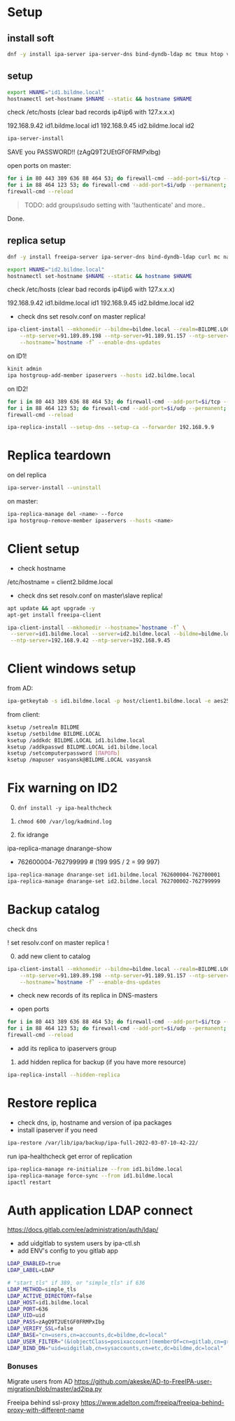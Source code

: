 # Setup

## install soft

```bash
dnf -y install ipa-server ipa-server-dns bind-dyndb-ldap mc tmux htop vim
```

## setup

```bash
export HNAME="id1.bildme.local"
hostnamectl set-hostname $HNAME --static && hostname $HNAME
```

check /etc/hosts (clear bad records ip4\ip6 with 127.x.x.x)

192.168.9.42 id1.bildme.local id1
192.168.9.45 id2.bildme.local id2

```bash
ipa-server-install
```

SAVE you PASSWORD!! (zAgQ9T2UEtGF0FRMPxIbg)

open ports on master:
```bash
for i in 80 443 389 636 88 464 53; do firewall-cmd --add-port=$i/tcp --permanent; done
for i in 88 464 123 53; do firewall-cmd --add-port=$i/udp --permanent; done
firewall-cmd --reload
```

>TODO: add groups\sudo setting with '!authenticate' and more..

Done.

## replica setup

```bash
dnf -y install freeipa-server ipa-server-dns bind-dyndb-ldap curl mc nano htop

export HNAME="id2.bildme.local"
hostnamectl set-hostname $HNAME --static && hostname $HNAME
```

check /etc/hosts (clear bad records ip4\ip6 with 127.x.x.x)

192.168.9.42 id1.bildme.local id1
192.168.9.45 id2.bildme.local id2

- check dns
set resolv.conf on master replica!

```bash
ipa-client-install --mkhomedir --bildme=bildme.local --realm=BILDME.LOCAL --server=id1.bildme.local \
	--ntp-server=91.189.89.198 --ntp-server=91.189.91.157 --ntp-server=91.189.89.199 \
	--hostname=`hostname -f` --enable-dns-updates
```

on ID1!
```bash
kinit admin
ipa hostgroup-add-member ipaservers --hosts id2.bildme.local
```

on ID2!
```bash
for i in 80 443 389 636 88 464 53; do firewall-cmd --add-port=$i/tcp --permanent; done
for i in 88 464 123 53; do firewall-cmd --add-port=$i/udp --permanent; done
firewall-cmd --reload

ipa-replica-install --setup-dns --setup-ca --forwarder 192.168.9.9
```

# Replica teardown

on del replica
```bash
ipa-server-install --uninstall
```

on master:
```bash
ipa-replica-manage del <name> --force
ipa hostgroup-remove-member ipaservers --hosts <name>
```

# Client setup

- check hostname

/etc/hostname = client2.bildme.local

- check dns
set resolv.conf on master\slave replica!

```bash
apt update && apt upgrade -y
apt-get install freeipa-client

ipa-client-install --mkhomedir --hostname=`hostname -f` \
 --server=id1.bildme.local --server=id2.bildme.local --bildme=bildme.local --realm=BILDME.LOCAL \
 --ntp-server=192.168.9.42 --ntp-server=192.168.9.45
 ```

 # Client windows setup

 from AD:
 ```bash
 ipa-getkeytab -s id1.bildme.local -p host/client1.bildme.local -e aes256-cts,aes128-cts,des3-hmac-sha1,des-hmac-sha1,des-cbc-md5,des-cbc-crc -k krb5.keytab.windows -P
 ```

 from client:
```bash
ksetup /setrealm BILDME
ksetup /setbildme BILDME.LOCAL
ksetup /addkdc BILDME.LOCAL id1.bildme.local
ksetup /addkpasswd BILDME.LOCAL id1.bildme.local
ksetup /setcomputerpassword [ПАРОЛЬ]
ksetup /mapuser vasyansk@BILDME.LOCAL vasyansk
```


# Fix warning on ID2

0. `dnf install -y ipa-healthcheck`

1. `chmod 600 /var/log/kadmind.log`
2. fix idrange

ipa-replica-manage dnarange-show
- 762600004-762799999 # (199 995 / 2 = 99 997)

```bash
ipa-replica-manage dnarange-set id1.bildme.local 762600004-762700001
ipa-replica-manage dnarange-set id2.bildme.local 762700002-762799999
```

# Backup catalog

check dns

! set resolv.conf on master replica !

0. add new client to catalog
```bash
ipa-client-install --mkhomedir --bildme=bildme.local --realm=BILDME.LOCAL --server=id1.bildme.local \
	--ntp-server=91.189.89.198 --ntp-server=91.189.91.157 --ntp-server=91.189.89.199 \
	--hostname=`hostname -f` --enable-dns-updates
```

- check new records of its replica in DNS-masters

- open ports
```bash
for i in 80 443 389 636 88 464 53; do firewall-cmd --add-port=$i/tcp --permanent; done
for i in 88 464 123 53; do firewall-cmd --add-port=$i/udp --permanent; done
firewall-cmd --reload
```

- add its replica to ipaservers group

1. add hidden replica for backup (if you have more resource)
```bash
ipa-replica-install --hidden-replica
```

# Restore replica

- check dns, ip, hostname and version of ipa packages
- install ipaserver if you need

```bash
ipa-restore /var/lib/ipa/backup/ipa-full-2022-03-07-10-42-22/
```

run ipa-healthcheck get error of replication

```bash
ipa-replica-manage re-initialize --from id1.bildme.local
ipa-replica-manage force-sync --from id1.bildme.local
ipactl restart
```

# Auth application LDAP connect

https://docs.gitlab.com/ee/administration/auth/ldap/

- add uidgitlab to system users by ipa-ctl.sh
- add ENV's config to you gitlab app

```bash
LDAP_ENABLED=true
LDAP_LABEL=LDAP

# "start_tls" if 389, or "simple_tls" if 636
LDAP_METHOD=simple_tls
LDAP_ACTIVE_DIRECTORY=false
LDAP_HOST=id1.bildme.local
LDAP_PORT=636
LDAP_UID=uid
LDAP_PASS=zAgQ9T2UEtGF0FRMPxIbg
LDAP_VERIFY_SSL=false
LDAP_BASE="cn=users,cn=accounts,dc=bildme,dc=local"
LDAP_USER_FILTER="(&(objectClass=posixaccount)(memberOf=cn=gitlab,cn=groups,cn=accounts,dc=bildme,dc=local))"
LDAP_BIND_DN="uid=uidgitlab,cn=sysaccounts,cn=etc,dc=bildme,dc=local"
```

### Bonuses
Migrate users from AD
https://github.com/akeske/AD-to-FreeIPA-user-migration/blob/master/ad2ipa.py

Freeipa behind ssl-proxy
https://www.adelton.com/freeipa/freeipa-behind-proxy-with-different-name
